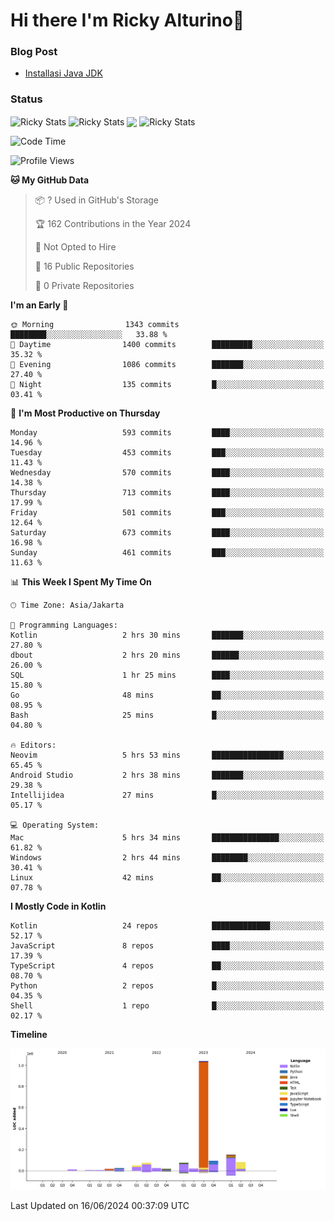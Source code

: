 # Hi there I'm Ricky Alturino👋

### Blog Post

<!-- BLOG-POST-LIST:START -->

- [Installasi Java JDK](https://onirutla.medium.com/installasi-java-jdk-ec701beeb5cb?source=rss-d9d81c918cc9------2)
<!-- BLOG-POST-LIST:END -->

### Status

<img align="center" alt="Ricky Stats" src="https://github-readme-stats.vercel.app/api?username=Alturino&theme=dark&show_icons=true&hide_border=false" />
<img align="center" alt="Ricky Stats" src="https://github-readme-stats.vercel.app/api/top-langs/?username=Alturino&theme=dark&show_icons=true&layout=compact"/>
<img align="center" width="640px" src="https://github-readme-stats.vercel.app/api/wakatime?username=Alturino&layout=compact&hide_border=true&theme=dark">
<img align="center" alt="Ricky Stats" src="https://leetcard.jacoblin.cool/onirutla?border=0&radius=20&ext=activity"/>

<!--START_SECTION:waka-->
![Code Time](http://img.shields.io/badge/Code%20Time-351%20hrs%2021%20mins-blue)

![Profile Views](http://img.shields.io/badge/Profile%20Views-0-blue)

**🐱 My GitHub Data** 

> 📦 ? Used in GitHub's Storage 
 > 
> 🏆 162 Contributions in the Year 2024
 > 
> 🚫 Not Opted to Hire
 > 
> 📜 16 Public Repositories 
 > 
> 🔑 0 Private Repositories 
 > 
**I'm an Early 🐤** 

```text
🌞 Morning                1343 commits        ████████░░░░░░░░░░░░░░░░░   33.88 % 
🌆 Daytime                1400 commits        █████████░░░░░░░░░░░░░░░░   35.32 % 
🌃 Evening                1086 commits        ███████░░░░░░░░░░░░░░░░░░   27.40 % 
🌙 Night                  135 commits         █░░░░░░░░░░░░░░░░░░░░░░░░   03.41 % 
```
📅 **I'm Most Productive on Thursday** 

```text
Monday                   593 commits         ████░░░░░░░░░░░░░░░░░░░░░   14.96 % 
Tuesday                  453 commits         ███░░░░░░░░░░░░░░░░░░░░░░   11.43 % 
Wednesday                570 commits         ████░░░░░░░░░░░░░░░░░░░░░   14.38 % 
Thursday                 713 commits         ████░░░░░░░░░░░░░░░░░░░░░   17.99 % 
Friday                   501 commits         ███░░░░░░░░░░░░░░░░░░░░░░   12.64 % 
Saturday                 673 commits         ████░░░░░░░░░░░░░░░░░░░░░   16.98 % 
Sunday                   461 commits         ███░░░░░░░░░░░░░░░░░░░░░░   11.63 % 
```


📊 **This Week I Spent My Time On** 

```text
🕑︎ Time Zone: Asia/Jakarta

💬 Programming Languages: 
Kotlin                   2 hrs 30 mins       ███████░░░░░░░░░░░░░░░░░░   27.80 % 
dbout                    2 hrs 20 mins       ██████░░░░░░░░░░░░░░░░░░░   26.00 % 
SQL                      1 hr 25 mins        ████░░░░░░░░░░░░░░░░░░░░░   15.80 % 
Go                       48 mins             ██░░░░░░░░░░░░░░░░░░░░░░░   08.95 % 
Bash                     25 mins             █░░░░░░░░░░░░░░░░░░░░░░░░   04.80 % 

🔥 Editors: 
Neovim                   5 hrs 53 mins       ████████████████░░░░░░░░░   65.45 % 
Android Studio           2 hrs 38 mins       ███████░░░░░░░░░░░░░░░░░░   29.38 % 
Intellijidea             27 mins             █░░░░░░░░░░░░░░░░░░░░░░░░   05.17 % 

💻 Operating System: 
Mac                      5 hrs 34 mins       ███████████████░░░░░░░░░░   61.82 % 
Windows                  2 hrs 44 mins       ████████░░░░░░░░░░░░░░░░░   30.41 % 
Linux                    42 mins             ██░░░░░░░░░░░░░░░░░░░░░░░   07.78 % 
```

**I Mostly Code in Kotlin** 

```text
Kotlin                   24 repos            █████████████░░░░░░░░░░░░   52.17 % 
JavaScript               8 repos             ████░░░░░░░░░░░░░░░░░░░░░   17.39 % 
TypeScript               4 repos             ██░░░░░░░░░░░░░░░░░░░░░░░   08.70 % 
Python                   2 repos             █░░░░░░░░░░░░░░░░░░░░░░░░   04.35 % 
Shell                    1 repo              █░░░░░░░░░░░░░░░░░░░░░░░░   02.17 % 
```



**Timeline**

![Lines of Code chart](https://raw.githubusercontent.com/Alturino/Alturino/main/assets/bar_graph.png)


 Last Updated on 16/06/2024 00:37:09 UTC
<!--END_SECTION:waka-->
